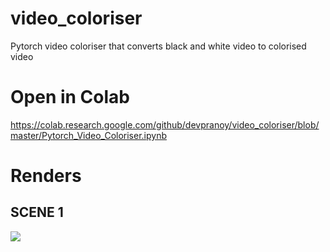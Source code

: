 # video_coloriser
Pytorch video coloriser that converts black and white video to colorised video
 # Open in Colab
 https://colab.research.google.com/github/devpranoy/video_coloriser/blob/master/Pytorch_Video_Coloriser.ipynb

# Renders 

SCENE 1
--
![](https://media.giphy.com/media/1zRdaBUwHY9TICbauA/giphy.gif)
